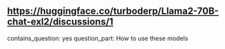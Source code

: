 ## https://huggingface.co/turboderp/Llama2-70B-chat-exl2/discussions/1

contains_question: yes
question_part: How to use these models